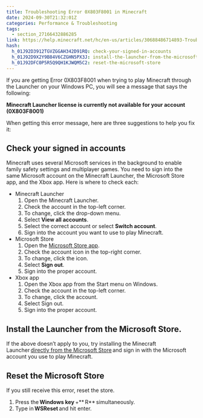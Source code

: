 ```yaml
---
title: Troubleshooting Error 0X803F8001 in Minecraft
date: 2024-09-30T21:32:01Z
categories: Performance & Troubleshooting
tags:
  - section_27166432886285
link: https://help.minecraft.net/hc/en-us/articles/30688486714893-Troubleshooting-Error-0X803F8001-in-Minecraft
hash:
  h_01J92D3912TGVZGGAH342D91RQ: check-your-signed-in-accounts
  h_01J92D9X2Y9B84V6CZGHN5PX3J: install-the-launcher-from-the-microsoft-store
  h_01J92DFC0P5R5Q9QH1KJWQM5C2: reset-the-microsoft-store
---
```


If you are getting Error 0X803F8001 when trying to play Minecraft through the Launcher on your Windows PC, you will see a message that says the following:

**Minecraft Launcher license is currently not available for your account (0X803F8001)**

When getting this error message, here are three suggestions to help you fix it:

## Check your signed in accounts

Minecraft uses several Microsoft services in the background to enable family safety settings and multiplayer games. You need to sign into the same Microsoft account on the Minecraft Launcher, the Microsoft Store app, and the Xbox app. Here is where to check each:

- Minecraft Launcher
  1.  Open the Minecraft Launcher.
  2.  Check the account in the top-left corner.
  3.  To change, click the drop-down menu.
  4.  Select **View all accounts**.
  5.  Select the correct account or select **Switch account**.
  6.  Sign into the account you want to use to play Minecraft.
- Microsoft Store
  1.  Open the [Microsoft Store app](http://aka.ms/MSStoreHome).
  2.  Check the account icon in the top-right corner.
  3.  To change, click the icon.
  4.  Select **Sign out**.
  5.  Sign into the proper account.
- Xbox app
  1.  Open the Xbox app from the Start menu on Windows.
  2.  Check the account in the top-left corner.
  3.  To change, click the account.
  4.  Select Sign out.
  5.  Sign into the proper account.

## Install the Launcher from the Microsoft Store.

If the above doesn’t apply to you, try installing the Minecraft Launcher [directly from the Microsoft Store](https://aka.ms/NewMCLauncher) and sign in with the Microsoft account you use to play Minecraft.

## Reset the Microsoft Store

If you still receive this error, reset the store.

1.  Press the **Windows key** +** R** simultaneously.
2.  Type in **WSReset** and hit enter.
